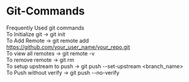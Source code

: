 # Git-Commands
Frequently Used git commands<br />
To Initialize git -> git init<br />
To Add Remote -> git remote add <shortname for remote> https://github.com/your_user_name/your_repo.git<br />
To view all remotes -> git remote -v<br />
To remove remote -> git rm <shortname for remote><br />
To setup upstream to push -> git push --set-upstream <shortname for remote> <branch_name><br />
To Push without verify -> git push --no-verify<br />
